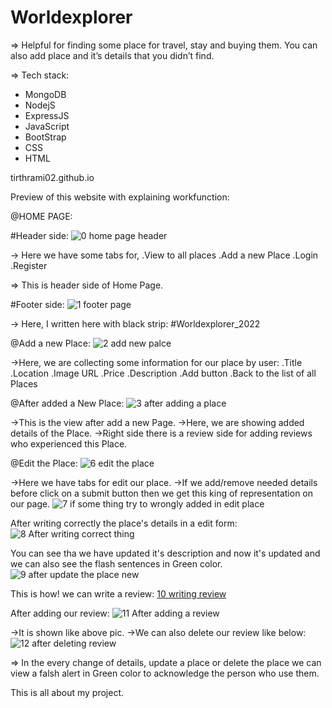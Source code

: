 # Worldexplorer
=> Helpful for finding some place for travel, stay and buying them. You can also add place and it’s details that you didn’t find.

=> Tech stack: 

- MongoDB
- NodejS
- ExpressJS
- JavaScript
- BootStrap
- CSS
- HTML

tirthrami02.github.io

Preview of this website with explaining workfunction:

@HOME PAGE: 

#Header side:
![0 home page header](https://user-images.githubusercontent.com/104568327/185844485-a21f34a9-f97e-4afe-8fbe-46ec3aea0a28.jpg)

-> Here we have some tabs for,
.View to all places
.Add a new Place
.Login
.Register

=> This is header side of Home Page.

#Footer side:
![1 footer page](https://user-images.githubusercontent.com/104568327/185844703-a38ff687-c7b5-46f0-a94a-7d47f9c495a5.jpg)

-> Here, I written here with black strip: #Worldexplorer_2022

@Add a new Place:
![2 add new palce](https://user-images.githubusercontent.com/104568327/185844850-6464daeb-0d6f-4fd5-952b-ac99eb049c19.jpg)

->Here, we are collecting some information for our place by user:
.Title
.Location
.Image URL
.Price 
.Description
.Add button
.Back to the list of all Places

@After added a New Place:
![3 after adding a place](https://user-images.githubusercontent.com/104568327/185845099-2f2d9158-8f4f-4447-a509-d305190ae61b.jpg)


->This is the view after add a new Page.
->Here, we are showing added details of the Place.
->Right side there is a review side for adding reviews who experienced this Place.

@Edit the Place:
![6 edit the place](https://user-images.githubusercontent.com/104568327/185845353-1310edbe-3a4c-4934-bbd5-2181c846e710.jpg)

->Here we have tabs for edit our place.
->If we add/remove needed details before click on a submit button then we get this king of representation on our page.
![7 if some thing try to wrongly added in edit place](https://user-images.githubusercontent.com/104568327/185845561-3e9a5ce3-2798-4549-9a00-bb1c5bc37f4f.jpg)

After writing correctly the place's details in a edit form:
![8 After writing correct thing ](https://user-images.githubusercontent.com/104568327/185845651-b2ee2eaa-5bbf-493b-80ec-77d15cf48332.jpg)

You can see tha we have updated it's description and now it's updated and we can also see the flash sentences in Green color.
![9 after update the place new](https://user-images.githubusercontent.com/104568327/185845748-e323ddb7-331a-4cfe-b457-576c368be0cc.jpg)

This is how! we can write a review: 
[10 writing review](https://user-images.githubusercontent.com/104568327/185845801-d4629aa2-830b-4952-9995-22a884472e93.jpg)

After adding our review:
![11 After adding a review](https://user-images.githubusercontent.com/104568327/185845867-ce92fc69-2fb1-4af0-919d-2c20308cf580.jpg)

->It is shown like above pic.
->We can also delete our review like below: 
![12 after deleting review](https://user-images.githubusercontent.com/104568327/185845963-7042c211-4d09-45a1-b076-6244c7808157.jpg)

=> In the every change of details, update a place or delete the place we can view a falsh alert in Green color to acknowledge the person who use them.

This is all about my project.
